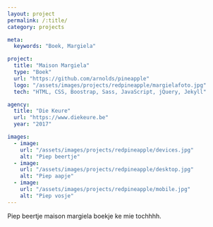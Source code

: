 ```yaml
---
layout: project
permalink: /:title/
category: projects

meta:
  keywords: "Boek, Margiela"

project:
  title: "Maison Margiela"
  type: "Boek"
  url: "https://github.com/arnolds/pineapple"
  logo: "/assets/images/projects/redpineapple/margielafoto.jpg"
  tech: "HTML, CSS, Boostrap, Sass, JavaScript, jQuery, Jekyll"

agency:
  title: "Die Keure"
  url: "https://www.diekeure.be"
  year: "2017"

images:
  - image:
    url: "/assets/images/projects/redpineapple/devices.jpg"
    alt: "Piep beertje"
  - image:
    url: "/assets/images/projects/redpineapple/desktop.jpg"
    alt: "Piep aapje"
  - image:
    url: "/assets/images/projects/redpineapple/mobile.jpg"
    alt: "Piep vosje"
---
```

<p>Piep beertje maison margiela boekje ke mie tochhhh.</p>
